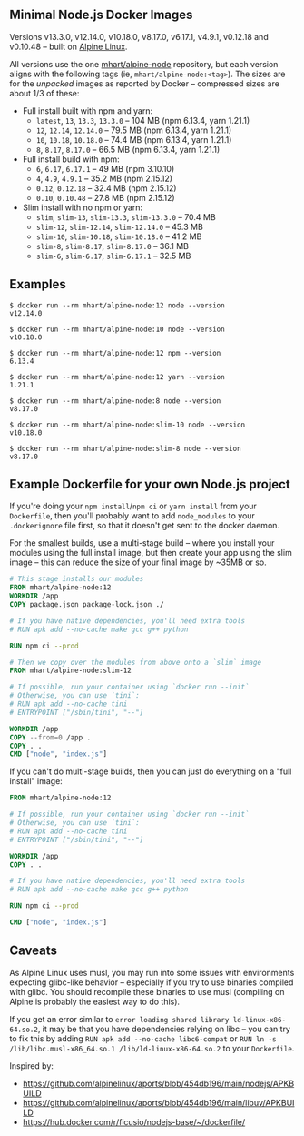 Minimal Node.js Docker Images
-----------------------------

Versions v13.3.0, v12.14.0, v10.18.0, v8.17.0, v6.17.1, v4.9.1, v0.12.18 and v0.10.48 –
built on [Alpine Linux](https://alpinelinux.org/).

All versions use the one [mhart/alpine-node](https://hub.docker.com/r/mhart/alpine-node/) repository,
but each version aligns with the following tags (ie, `mhart/alpine-node:<tag>`). The sizes are for the
*unpacked* images as reported by Docker – compressed sizes are about 1/3 of these:

- Full install built with npm and yarn:
  - `latest`, `13`, `13.3`, `13.3.0` – 104 MB (npm 6.13.4, yarn 1.21.1)
  - `12`, `12.14`, `12.14.0` – 79.5 MB (npm 6.13.4, yarn 1.21.1)
  - `10`, `10.18`, `10.18.0` – 74.4 MB (npm 6.13.4, yarn 1.21.1)
  - `8`, `8.17`, `8.17.0` – 66.5 MB (npm 6.13.4, yarn 1.21.1)
- Full install build with npm:
  - `6`, `6.17`, `6.17.1` – 49 MB (npm 3.10.10)
  - `4`, `4.9`, `4.9.1` – 35.2 MB (npm 2.15.12)
  - `0.12`, `0.12.18` – 32.4 MB (npm 2.15.12)
  - `0.10`, `0.10.48` – 27.8 MB (npm 2.15.12)
- Slim install with no npm or yarn:
  - `slim`, `slim-13`, `slim-13.3`, `slim-13.3.0` – 70.4 MB
  - `slim-12`, `slim-12.14`, `slim-12.14.0` – 45.3 MB
  - `slim-10`, `slim-10.18`, `slim-10.18.0` – 41.2 MB
  - `slim-8`, `slim-8.17`, `slim-8.17.0` – 36.1 MB
  - `slim-6`, `slim-6.17`, `slim-6.17.1` – 32.5 MB

Examples
--------

```console
$ docker run --rm mhart/alpine-node:12 node --version
v12.14.0

$ docker run --rm mhart/alpine-node:10 node --version
v10.18.0

$ docker run --rm mhart/alpine-node:12 npm --version
6.13.4

$ docker run --rm mhart/alpine-node:12 yarn --version
1.21.1

$ docker run --rm mhart/alpine-node:8 node --version
v8.17.0

$ docker run --rm mhart/alpine-node:slim-10 node --version
v10.18.0

$ docker run --rm mhart/alpine-node:slim-8 node --version
v8.17.0
```

Example Dockerfile for your own Node.js project
-----------------------------------------------

If you're doing your `npm install`/`npm ci` or `yarn install` from your
`Dockerfile`, then you'll probably want to add `node_modules` to your
`.dockerignore` file first, so that it doesn't get sent to the docker daemon.

For the smallest builds, use a multi-stage build – where you install your
modules using the full install image, but then create your app using the slim
image – this can reduce the size of your final image by ~35MB or so.

```Dockerfile
# This stage installs our modules
FROM mhart/alpine-node:12
WORKDIR /app
COPY package.json package-lock.json ./

# If you have native dependencies, you'll need extra tools
# RUN apk add --no-cache make gcc g++ python

RUN npm ci --prod

# Then we copy over the modules from above onto a `slim` image
FROM mhart/alpine-node:slim-12

# If possible, run your container using `docker run --init`
# Otherwise, you can use `tini`:
# RUN apk add --no-cache tini
# ENTRYPOINT ["/sbin/tini", "--"]

WORKDIR /app
COPY --from=0 /app .
COPY . .
CMD ["node", "index.js"]
```

If you can't do multi-stage builds, then you can just do everything on a "full
install" image:

```Dockerfile
FROM mhart/alpine-node:12

# If possible, run your container using `docker run --init`
# Otherwise, you can use `tini`:
# RUN apk add --no-cache tini
# ENTRYPOINT ["/sbin/tini", "--"]

WORKDIR /app
COPY . .

# If you have native dependencies, you'll need extra tools
# RUN apk add --no-cache make gcc g++ python

RUN npm ci --prod

CMD ["node", "index.js"]
```

Caveats
-------

As Alpine Linux uses musl, you may run into some issues with environments
expecting glibc-like behavior – especially if you try to use binaries compiled
with glibc. You should recompile these binaries to use musl (compiling on
Alpine is probably the easiest way to do this).

If you get an error similar to `error loading shared library
ld-linux-x86-64.so.2`, it may be that you have dependencies relying on libc –
you can try to fix this by adding `RUN apk add --no-cache libc6-compat` or
`RUN ln -s /lib/libc.musl-x86_64.so.1 /lib/ld-linux-x86-64.so.2` to your
`Dockerfile`.

Inspired by:

- https://github.com/alpinelinux/aports/blob/454db196/main/nodejs/APKBUILD
- https://github.com/alpinelinux/aports/blob/454db196/main/libuv/APKBUILD
- https://hub.docker.com/r/ficusio/nodejs-base/~/dockerfile/
